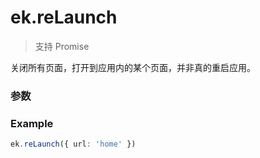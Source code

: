 # ek.reLaunch

> <Icon type="success" /> 支持 Promise

关闭所有页面，打开到应用内的某个页面，并非真的重启应用。

### 参数

<Props :data="props" options />

### Example

```ts
ek.reLaunch({ url: 'home' })
```

<script setup>
const props = [
  {
    name: 'url',
    type: 'string',
    default: '',
    required: true,
    desc: '需要跳转的应用内页面路径 (代码包路径)，路径后可以带参数。'
  },
]
</script>
